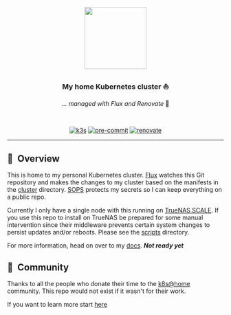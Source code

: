 <div align="center">

<img src="https://camo.githubusercontent.com/5b298bf6b0596795602bd771c5bddbb963e83e0f/68747470733a2f2f692e696d6775722e636f6d2f7031527a586a512e706e67" align="center" width="144px" height="144px"/>

### My home Kubernetes cluster :sailboat:

_... managed with Flux and Renovate_ :robot:

</div>

<br/>

<div align="center">

[![k3s](https://img.shields.io/badge/k3s-v1.21.0-brightgreen?style=for-the-badge&logo=kubernetes&logoColor=white)](https://k3s.io/)
[![pre-commit](https://img.shields.io/badge/pre--commit-enabled-brightgreen?logo=pre-commit&logoColor=white&style=for-the-badge)](https://github.com/pre-commit/pre-commit)
[![renovate](https://img.shields.io/badge/renovate-enabled-brightgreen?style=for-the-badge&logo=renovatebot&logoColor=white)](https://github.com/renovatebot/renovate)

</div>

---
## :book:&nbsp; Overview

This is home to my personal Kubernetes cluster. [Flux](https://github.com/fluxcd/flux2) watches this Git repository and makes the changes to my cluster based on the manifests in the [cluster](./cluster/) directory. [SOPS](https://toolkit.fluxcd.io/guides/mozilla-sops/) protects my secrets so I can keep everything on a public repo.

Currently I only have a single node with this running on [TrueNAS SCALE](https://www.truenas.com/docs/scale/devnotes/). If you use this repo to install on TrueNAS be prepared for some manual intervention since their middleware prevents certain system changes to persist updates and/or reboots. Please see the [scripts](./scripts) directory. 

For more information, head on over to my [docs](https://jr0dd.github.io/k8s-gitops/). ***Not ready yet***

## :handshake:&nbsp; Community

Thanks to all the people who donate their time to the [k8s@home](https://github.com/k8s-at-home/) community.
This repo would not exist if it wasn't for their work.

If you want to learn more start [here](https://github.com/k8s-at-home/template-cluster-k3s/)
